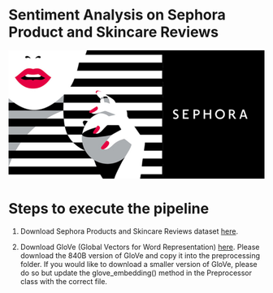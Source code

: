 # Sentiment Analysis on Sephora Product and Skincare Reviews

![Sephora Sentiment Analyis](https://github.com/pratyushmohit/sephora-sentiment-analysis/blob/main/blob/cover.jpg)

# Steps to execute the pipeline

1. Download Sephora Products and Skincare Reviews dataset [here](https://www.kaggle.com/datasets/nadyinky/sephora-products-and-skincare-reviews). 

2. Download GloVe (Global Vectors for Word Representation) [here](https://nlp.stanford.edu/projects/glove/). Please download the 840B version of GloVe and copy it into the preprocessing folder. If you would like to download a smaller version of GloVe, please do so but update the glove_embedding() method in the Preprocessor class with the correct file.